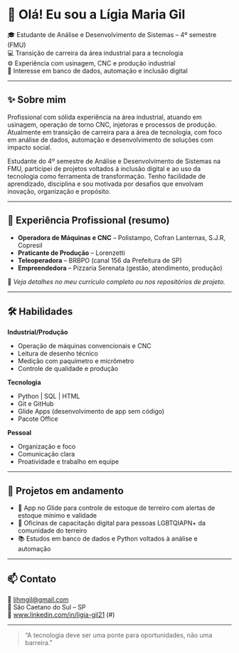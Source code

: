 # 👋 Olá! Eu sou a Lígia Maria Gil

🎓 Estudante de Análise e Desenvolvimento de Sistemas – 4º semestre (FMU)  
💻 Transição de carreira da área industrial para a tecnologia  
⚙️ Experiência com usinagem, CNC e produção industrial  
🌱 Interesse em banco de dados, automação e inclusão digital

---

## ✨ Sobre mim

Profissional com sólida experiência na área industrial, atuando em usinagem, operação de torno CNC, injetoras e processos de produção. Atualmente em transição de carreira para a área de tecnologia, com foco em análise de dados, automação e desenvolvimento de soluções com impacto social.

Estudante do 4º semestre de Análise e Desenvolvimento de Sistemas na FMU, participei de projetos voltados à inclusão digital e ao uso da tecnologia como ferramenta de transformação. Tenho facilidade de aprendizado, disciplina e sou motivada por desafios que envolvam inovação, organização e propósito.

---

## 💼 Experiência Profissional (resumo)

- **Operadora de Máquinas e CNC** – Polistampo, Cofran Lanternas, S.J.R, Copresil  
- **Praticante de Produção** – Lorenzetti  
- **Teleoperadora** – BRBPO (canal 156 da Prefeitura de SP)  
- **Empreendedora** – Pizzaria Serenata (gestão, atendimento, produção)

📌 *Veja detalhes no meu currículo completo ou nos repositórios de projeto.*

---

## 🛠️ Habilidades

**Industrial/Produção**
- Operação de máquinas convencionais e CNC
- Leitura de desenho técnico
- Medição com paquímetro e micrômetro
- Controle de qualidade e produção

**Tecnologia**
- Python | SQL | HTML
- Git e GitHub
- Glide Apps (desenvolvimento de app sem código)
- Pacote Office

**Pessoal**
- Organização e foco
- Comunicação clara
- Proatividade e trabalho em equipe

---

## 🚀 Projetos em andamento

- 📱 App no Glide para controle de estoque de terreiro com alertas de estoque mínimo e validade
- 🧩 Oficinas de capacitação digital para pessoas LGBTQIAPN+ da comunidade do terreiro
- 📚 Estudos em banco de dados e Python voltados à análise e automação

---

## 📫 Contato

📧 lihmgil@gmail.com  
📍 São Caetano do Sul – SP  
🔗 www.linkedin.com/in/ligia-gil21
(#)

---

> “A tecnologia deve ser uma ponte para oportunidades, não uma barreira.”  

